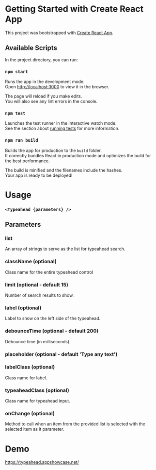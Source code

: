 # Getting Started with Create React App

This project was bootstrapped with [Create React App](https://github.com/facebook/create-react-app).

## Available Scripts

In the project directory, you can run:

### `npm start`

Runs the app in the development mode.\
Open [http://localhost:3000](http://localhost:3000) to view it in the browser.

The page will reload if you make edits.\
You will also see any lint errors in the console.

### `npm test`

Launches the test runner in the interactive watch mode.\
See the section about [running tests](https://facebook.github.io/create-react-app/docs/running-tests) for more information.

### `npm run build`

Builds the app for production to the `build` folder.\
It correctly bundles React in production mode and optimizes the build for the best performance.

The build is minified and the filenames include the hashes.\
Your app is ready to be deployed!

# Usage

### `<Typeahead {parameters} />`

## Parameters

### list
An array of strings to serve as the list for typeahead search.

### className (optional)
Class name for the entire typeahead control

### limit (optional - default 15)
Number of search results to show.

### label (optional)
Label to show on the left side of the typeahead.

### debounceTime (optional - default 200)
Debounce time (in milliseconds).

### placeholder (optional - default 'Type any text')

### labelClass (optional)
Class name for label.

### typeaheadClass (optional)
Class name for typeahead input.

### onChange (optional)
Method to call when an item from the provided list is selected with the selected item as it parameter.

# Demo
https://typeahead.appshowcase.net/
